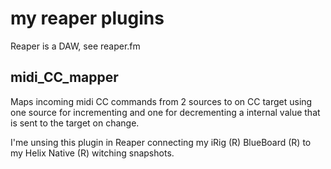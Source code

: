 # my reaper plugins 

Reaper is a DAW, see reaper.fm

## midi_CC_mapper
Maps incoming midi CC commands from 2 sources to on CC target using one source for incrementing and one for decrementing a internal value that is sent to the target on change.

I'me unsing this plugin in Reaper connecting my iRig (R) BlueBoard (R) to my Helix Native (R) witching snapshots.
